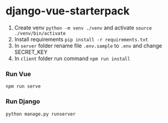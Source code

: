 # django-vue-starterpack

1. Create venv ```python -m venv ./venv``` and activate ``` source ./venv/bin/activate ```
2. Install requirements ```pip install -r requirements.txt```
3. In ```server``` folder rename file ```.env.sample``` to ``` .env ``` and change SECRET_KEY
4. In ```client``` folder run command ```npm run install``` 

### Run Vue
```npm run serve```
### Run Django
```python manage.py runserver```
